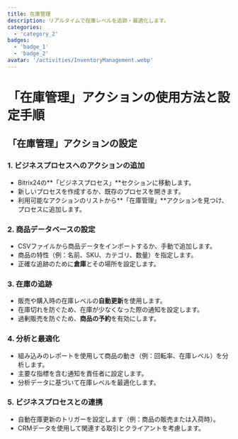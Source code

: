 ```yaml
---
title: 在庫管理
description: リアルタイムで在庫レベルを追跡・最適化します。
categories: 
  - 'category_2'
badges: 
  - 'badge_1'
  - 'badge_2'
avatar: '/activities/InventoryManagement.webp'
---
```

# 「在庫管理」アクションの使用方法と設定手順

## **「在庫管理」アクションの設定**

### 1. ビジネスプロセスへのアクションの追加
- Bitrix24の**「ビジネスプロセス」**セクションに移動します。
- 新しいプロセスを作成するか、既存のプロセスを開きます。
- 利用可能なアクションのリストから**「在庫管理」**アクションを見つけ、プロセスに追加します。

### 2. 商品データベースの設定
- CSVファイルから商品データをインポートするか、手動で追加します。
- 商品の特性（例：名前、SKU、カテゴリ、数量）を指定します。
- 正確な追跡のために**倉庫**とその場所を設定します。

### 3. 在庫の追跡
- 販売や購入時の在庫レベルの**自動更新**を使用します。
- 在庫切れを防ぐため、在庫が少なくなった際の通知を設定します。
- 過剰販売を防ぐため、**商品の予約**を有効にします。

### 4. 分析と最適化
- 組み込みのレポートを使用して商品の動き（例：回転率、在庫レベル）を分析します。
- 主要な指標を含む通知を責任者に設定します。
- 分析データに基づいて在庫レベルを最適化します。

### 5. ビジネスプロセスとの連携
- 自動在庫更新のトリガーを設定します（例：商品の販売または入荷時）。
- CRMデータを使用して関連する取引とクライアントを考慮します。
